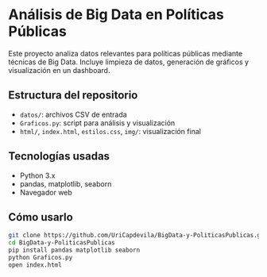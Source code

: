 # Análisis de Big Data en Políticas Públicas

Este proyecto analiza datos relevantes para políticas públicas mediante técnicas de Big Data. Incluye limpieza de datos, generación de gráficos y visualización en un dashboard.

## Estructura del repositorio

- `datos/`: archivos CSV de entrada
- `Graficos.py`: script para análisis y visualización
- `html/`, `index.html`, `estilos.css`, `img/`: visualización final

## Tecnologías usadas

- Python 3.x
- pandas, matplotlib, seaborn
- Navegador web

## Cómo usarlo

```bash
git clone https://github.com/UriCapdevila/BigData-y-PoliticasPublicas.git
cd BigData-y-PoliticasPublicas
pip install pandas matplotlib seaborn
python Graficos.py
open index.html

